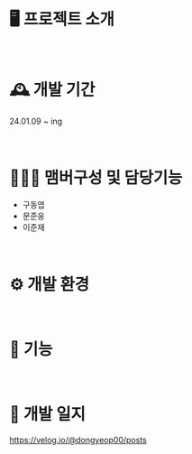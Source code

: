 # 🖥️ 프로젝트 소개


<br>

# 🕰️ 개발 기간
24.01.09 ~ ing

<br>

# 🧑‍🤝‍🧑 맴버구성 및 담당기능
- 구동엽
- 문준웅
- 이준재

<br>

# ⚙️ 개발 환경

<br>

# 📌 기능

<br>

# 📌 개발 일지
https://velog.io/@dongyeop00/posts
